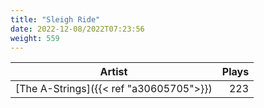 ```yaml
---
title: "Sleigh Ride"
date: 2022-12-08/2022T07:23:56
weight: 559
---
```




 Artist | Plays 
----- | -----:
[The A-Strings]({{< ref "a30605705">}}) | 223
